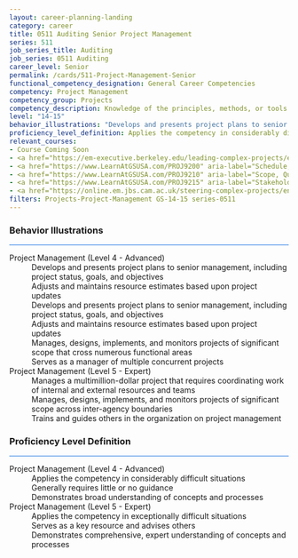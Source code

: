 ```yaml
---
layout: career-planning-landing
category: career
title: 0511 Auditing Senior Project Management
series: 511
job_series_title: Auditing
job_series: 0511 Auditing
career_level: Senior
permalink: /cards/511-Project-Management-Senior
functional_competency_designation: General Career Competencies
competency: Project Management
competency_group: Projects
competency_description: Knowledge of the principles, methods, or tools for developing, scheduling, coordinating, and managing projects and resources, including monitoring and inspecting costs, work, and performance.
level: "14-15"
behavior_illustrations: "Develops and presents project plans to senior management, including project status, goals, and objectives ? Adjusts and maintains resource estimates based upon project updates ? Develops and presents project plans to senior management, including project status, goals, and objectives ? Adjusts and maintains resource estimates based upon project updates ? Manages, designs, implements, and monitors projects of significant scope that cross numerous functional areas ? Serves as a manager of multiple concurrent projects ? Manages a multimillion-dollar project that requires coordinating work of internal and external resources and teams ? Manages, designs, implements, and monitors projects of significant scope across inter-agency boundaries ? Trains and guides others in the organization on project management"
proficiency_level_definition: Applies the competency in considerably difficult situations ? Generally requires little or no guidance ? Demonstrates broad understanding of concepts and processes ? Applies the competency in exceptionally difficult situations ? Serves as a key resource and advises others ? Demonstrates comprehensive, expert understanding of concepts and processes
relevant_courses: 
- Course Coming Soon
- <a href="https://em-executive.berkeley.edu/leading-complex-projects/enterprise/?b2c_form=true&utm_campaign=gsa&utm_source=b2b" aria-label="Leading Complex Projects (with UC Berkeley Executive Education), Emeritus - https://em-executive.berkeley.edu/leading-complex-projects/enterprise/?b2c_form=true&utm_campaign=gsa&utm_source=b2b">Leading Complex Projects (with UC Berkeley Executive Education), Emeritus</a>
- <a href="https://www.LearnAtGSUSA.com/PROJ9200" aria-label="Schedule, Cost & Resource Management (PROJ9200), GSU - https://www.LearnAtGSUSA.com/PROJ9200">Schedule, Cost & Resource Management (PROJ9200), GSU</a>
- <a href="https://www.LearnAtGSUSA.com/PROJ9210" aria-label="Scope, Quality & Risk Management (PROJ9210), GSU - https://www.LearnAtGSUSA.com/PROJ9210">Scope, Quality & Risk Management (PROJ9210), GSU</a>
- <a href="https://www.LearnAtGSUSA.com/PROJ9215" aria-label="Stakeholder & Communications Management (PROJ9215), GSU - https://www.LearnAtGSUSA.com/PROJ9215">Stakeholder & Communications Management (PROJ9215), GSU</a>
- <a href="https://online.em.jbs.cam.ac.uk/steering-complex-projects/enterprise/?b2c_form=true&utm_campaign=gsa&utm_source=b2b" aria-label="Steering Complex Projects (with Cambridge Judge Business School), Emeritus - https://online.em.jbs.cam.ac.uk/steering-complex-projects/enterprise/?b2c_form=true&utm_campaign=gsa&utm_source=b2b">Steering Complex Projects (with Cambridge Judge Business School), Emeritus</a>
filters: Projects-Project-Management GS-14-15 series-0511
---
```


<div class="desktop:grid-col-6 margin-y-3">
  <div class="border-top-2 bg-white padding-3 shadow-5 height-full members-hover border-1px button-border border-top-blue radius-lg card-text-color">
    <h3>Behavior Illustrations</h3>
    <hr style="background-color: #1b74e0 !important;"/>
    <dl class="text-base card-content-color"><dt>Project Management (Level 4 - Advanced)</dt><dd>Develops and presents project plans to senior management, including project status, goals, and objectives </dd><dd> Adjusts and maintains resource estimates based upon project updates </dd><dd> Develops and presents project plans to senior management, including project status, goals, and objectives </dd><dd> Adjusts and maintains resource estimates based upon project updates </dd><dd> Manages, designs, implements, and monitors projects of significant scope that cross numerous functional areas </dd><dd> Serves as a manager of multiple concurrent projects</dd><dt>Project Management (Level 5 - Expert)</dt><dd>Manages a multimillion-dollar project that requires coordinating work of internal and external resources and teams </dd><dd> Manages, designs, implements, and monitors projects of significant scope across inter-agency boundaries </dd><dd> Trains and guides others in the organization on project management</dd></dl>
  </div>
</div>
<div class="desktop:grid-col-6 margin-y-3">
  <div class="border-top-2 bg-white padding-3 shadow-5 height-full members-hover border-1px button-border border-top-blue radius-lg card-text-color">
    <h3>Proficiency Level Definition</h3>
     <hr style="background-color: #1b74e0 !important;"/>
    <dl class="text-base card-content-color"><dt>Project Management (Level 4 - Advanced)</dt><dd>Applies the competency in considerably difficult situations </dd><dd> Generally requires little or no guidance </dd><dd> Demonstrates broad understanding of concepts and processes</dd><dt>Project Management (Level 5 - Expert)</dt><dd>Applies the competency in exceptionally difficult situations </dd><dd> Serves as a key resource and advises others </dd><dd> Demonstrates comprehensive, expert understanding of concepts and processes</dd></dl>
  </div>
</div>